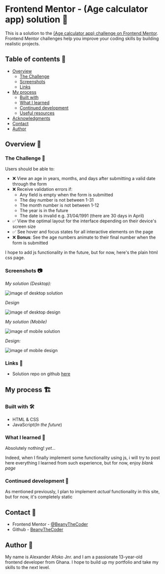 # Frontend Mentor - (Age calculator app) solution 🚀

This is a solution to the [(Age calculator app) challenge on Frontend Mentor](https://www.frontendmentor.io/challenges/age-calculator-app-dF9DFFpj-Q/hub). Frontend Mentor challenges help you improve your coding skills by building realistic projects.

## Table of contents 📑

- [Overview](#overview-🌟)
  - [The Challenge](#the-challenge-🧪)
  - [Screenshots](#screenshots-📷)
  - [Links](#links-🔗)
- [My process](#my-process-🏗️)
  - [Built with](#built-with-🛠️)
  - [What I learned](#what-i-learned-🧠)
  - [Continued development](#continued-development-🚀)
  - [Useful resources](#useful-resources-📚)
- [Acknowledgments](#acknowledgments-🙏)
- [Contact](#contact-📧)
- [Author](#author-👤)

## Overview 🌟

### The Challenge 🧪

Users should be able to:

- ❌ View an age in years, months, and days after submitting a valid date through the form
- ❌ Receive validation errors if:
  - Any field is empty when the form is submitted
  - The day number is not between 1-31
  - The month number is not between 1-12
  - The year is in the future
  - The date is invalid e.g. 31/04/1991 (there are 30 days in April)
- ✅ View the optimal layout for the interface depending on their device's screen size
- ✅ See hover and focus states for all interactive elements on the page
- ❌ **Bonus**: See the age numbers animate to their final number when the form is submitted

I hope to add js functionality in the future, but for now, here's the plain html css page.

### Screenshots 📷

_My solution (Desktop):_

![image of desktop solution](image.png)

_Design_

![image of desktop design](./design/desktop-completed.jpg)

_My solution (Mobile)_

![image of mobile solution](image-1.png)

_Design:_

![image of mobile design](./design/mobile-design.jpg)

### Links 🔗

- Solution repo on github [here]()

## My process 🏗️

### Built with 🛠️

- HTML & CSS
- JavaScript(_In the future_)

### What I learned 🧠

Absolutely nothing! *yet...*

Indeed, when I finally implement some functionality using js, i will try to post here everything I learned from such experience, but for now, enjoy *blank page*

### Continued development 🚀

As mentioned previously, I plan to implement *actual* functionality in this site, but for now, it's completely static
## Contact 📧

- Frontend Mentor - [@BeanyTheCoder](https://www.frontendmentor.io/profile/BeanyTheCoder)
- Github - [BeanyTheCoder](https://github.com/BeanyTheCoder)

## Author 👤

My name is Alexander Afoko Jnr. and I am a passionate 13-year-old frontend developer from Ghana.
I hope to build up my portfolio and take my skills to the next level.
